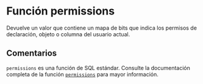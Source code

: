 ﻿---
Autogenerated: true
---

# Función  permissions

Devuelve un valor que contiene un mapa de bits que indica los permisos de declaración, objeto o columna del usuario actual.

## Comentarios 

`permissions` es una función de SQL estándar. Consulte la documentación completa de la función [`permissions`](https://learn.microsoft.com/es-es/sql/t-sql/functions/permissions-transact-sql) para mayor información.
